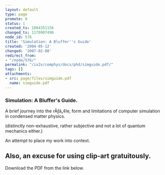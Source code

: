 ```yaml
---
layout: default
type: page
promote: 0
status: 1
created_ts: 1084351156
changed_ts: 1170907490
node_id: 576
title: 'Simulation: A Bluffer''s Guide'
created: '2004-05-12'
changed: '2007-02-08'
redirect_from:
- "/node/576/"
permalink: "/ix2v/comphys/docs/phd/simguide.pdf/"
tags: []
attachments:
- src: page/files/simguide.pdf
  name: simguide.pdf
---
```

### Simulation: A Bluffer's Guide.

A brief journey into the rÃƒâ„¢le, form and limitations of computer simulation in condensed matter physics.

(distinctly non-exhaustive, rather subjective and not a lot of quantum mechanics either.)

An attempt to place my work into context.

Also, an excuse for using clip-art gratuitously.
----
Download the PDF from the link below.
